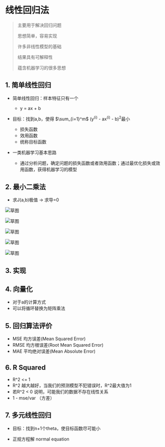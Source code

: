 # 线性回归法

> 主要用于解决回归问题
>
> 思想简单，容易实现
>
> 许多非线性模型的基础
>
> 结果具有可解释性
>
> 蕴含机器学习的很多思想

## 1. 简单线性回归

- 简单线性回归：样本特征只有一个
  - y = ax + b

- 目标：找到a,b，使得  $\sum_{i=1}^m$  (y<sup>(i)</sup>  - ax<sup>(i)</sup> - b)<sup>2</sup>最小 
  - 损失函数
  - 效用函数
  - 统称目标函数

- 一类机器学习基本思路
  - 通过分析问题，确定问题的损失函数或者效用函数；通过最优化损失或效用函数，获得机器学习的模型

## 2. 最小二乘法

- 求J(a,b)极值 -> 求导=0

![草图](https://user-images.githubusercontent.com/33116315/66361340-0abaac80-e9b1-11e9-8f18-01c657067d2a.png)

![草图](https://user-images.githubusercontent.com/33116315/66361375-2c1b9880-e9b1-11e9-89ee-7c84d1f04544.png)

![草图](https://user-images.githubusercontent.com/33116315/66361448-6a18bc80-e9b1-11e9-9391-01bdc1acc8c9.png)

![草图](https://user-images.githubusercontent.com/33116315/66361524-a8ae7700-e9b1-11e9-8d84-4f110b2c3f15.png)

![草图](https://user-images.githubusercontent.com/33116315/66361578-e14e5080-e9b1-11e9-89bd-363109005b58.png)

## 3. 实现

## 4. 向量化

- 对于a的计算方式
- 可以将循环替换为矩阵乘法

## 5. 回归算法评价

- MSE 均方误差(Mean Squared Error)
- RMSE 均方根误差(Root Mean Squared Error)
- MAE 平均绝对误差(Mean Absolute Error)

## 6. R Squared

- R^2 <= 1
- R^2 越大越好，当我们的预测模型不犯错误时，R^2最大值为1
- 若R^2 < 0 说明，可能我们的数据不存在线性关系
- 1 - mse/var  （方差）

## 7. 多元线性回归

- 目标：找到n+1个theta，使目标函数尽可能小

- 正规方程解 normal equation